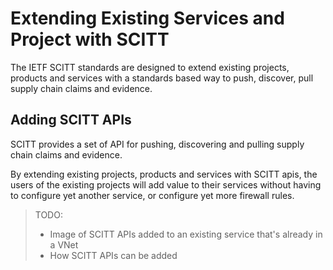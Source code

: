 # Extending Existing Services and Project with SCITT

The IETF SCITT standards are designed to extend existing projects, products and services with a standards based way to push, discover, pull supply chain claims and evidence.

## Adding SCITT APIs

SCITT provides a set of API for pushing, discovering and pulling supply chain claims and evidence. 

By extending existing projects, products and services with SCITT apis, the users of the existing projects will add value to their services without having to configure yet another service, or configure yet more firewall rules.

> TODO: 
> - Image of SCITT APIs added to an existing service that's already in a VNet
> - How SCITT APIs can be added

